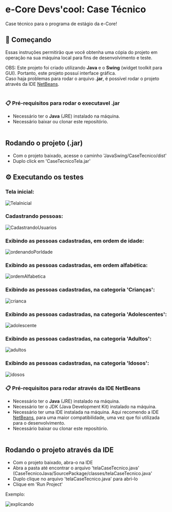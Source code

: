 # e-Core Devs'cool: Case Técnico

Case técnico para o programa de estágio da e-Core!

## 🚀 Começando

Essas instruções permitirão que você obtenha uma cópia do projeto em operação na sua máquina local para fins de desenvolvimento e teste.

OBS: Este projeto foi criado utilizando **Java** e o **Swing** (widget toolkit para GUI). Portanto, este projeto possuí interface gráfica. <br>
Caso haja problemas para rodar o arquivo **.jar**, é possível rodar o projeto através da IDE [NetBeans](https://netbeans.apache.org/).<br><br>

### 📋 Pré-requisitos para rodar o executavel .jar

* Necessário ter o **Java** (JRE) instalado na máquina.
* Necessário baixar ou clonar este repositório. <br><br>

## Rodando o projeto (.jar)

* Com o projeto baixado, acesse o caminho 'JavaSwing/CaseTecnico/dist'
* Duplo click em 'CaseTecnicoTela.jar'


## ⚙️ Executando os testes

### Tela inicial:
![TelaInicial](https://user-images.githubusercontent.com/72152596/185810173-a43571a6-2131-4a85-be0a-2cd347d0275c.png)


### Cadastrando pessoas:
![CadastrandoUsuarios](https://user-images.githubusercontent.com/72152596/185810184-a8cf0387-e5a9-4c5d-b1ef-ea96f3b6ea9d.png)



### Exibindo as pessoas cadastradas, em ordem de idade:
![ordenandoPorIdade](https://user-images.githubusercontent.com/72152596/185810189-eb4d57c6-a516-4128-9833-b07a4732ef3f.png)



### Exibindo as pessoas cadastradas, em ordem alfabética:
![ordemAlfabetica](https://user-images.githubusercontent.com/72152596/185810195-e03c1557-f93e-4859-8d36-c894b614131b.png)



### Exibindo as pessoas cadastradas, na categoria 'Crianças':
![crianca](https://user-images.githubusercontent.com/72152596/185810197-2e2e6ab8-457f-4c81-8025-d8fe1a165c67.png)



### Exibindo as pessoas cadastradas, na categoria 'Adolescentes':
![adolescente](https://user-images.githubusercontent.com/72152596/185810201-1f0fd18b-6a90-4171-add8-e71b3ddf56f3.png)



### Exibindo as pessoas cadastradas, na categoria 'Adultos':
![adultos](https://user-images.githubusercontent.com/72152596/185810204-9cbd91b0-5353-476d-a853-87235b93c70f.png)



### Exibindo as pessoas cadastradas, na categoria 'Idosos':
![idosos](https://user-images.githubusercontent.com/72152596/185810206-95a9eb73-bb98-43d8-8fe7-dff622dcc990.png)


### 📋 Pré-requisitos para rodar através da IDE NetBeans

* Necessário ter o **Java** (JRE) instalado na máquina.
* Necessário ter o JDK (Java Development Kit) instalado na máquina.
* Necessário ter uma IDE instalada na máquina. Aqui recomendo a IDE [NetBeans](https://netbeans.apache.org/), para uma maior compatibilidade, uma vez que foi utilizada para o desenvolvimento.
* Necessário baixar ou clonar este repositório. <br><br>

## Rodando o projeto através da IDE

* Com o projeto baixado, abra-o na IDE
* Abra a pasta até encontrar o arquivo 'telaCaseTecnico.java' (CaseTecnicoJava/SourcePackage/classes/telaCaseTecnico.java'
* Duplo clique no arquivo 'telaCaseTecnico.java' para abri-lo
* Clique em 'Run Project'

Exemplo: 

![explicando](https://user-images.githubusercontent.com/72152596/185810462-2387110c-12b4-466c-8d8d-9ce0bfc9e852.png)
